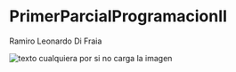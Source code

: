 # PrimerParcialProgramacionII
Ramiro Leonardo Di Fraia

![texto cualquiera por si no carga la imagen](https://i.pinimg.com/originals/ea/cc/1a/eacc1aa572c3016437f2093262ba9db8.jpg)
